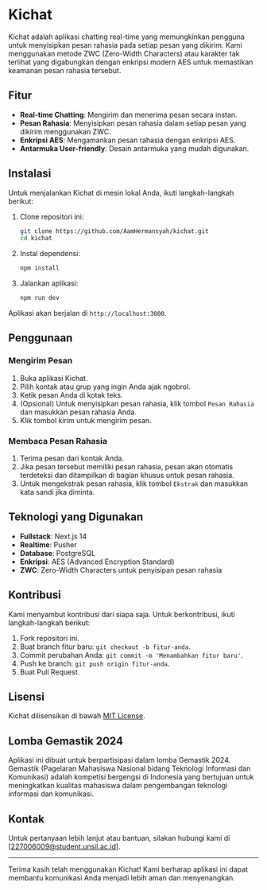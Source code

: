 # Kichat

Kichat adalah aplikasi chatting real-time yang memungkinkan pengguna untuk menyisipkan pesan rahasia pada setiap pesan yang dikirim. Kami menggunakan metode ZWC (Zero-Width Characters) atau karakter tak terlihat yang digabungkan dengan enkripsi modern AES untuk memastikan keamanan pesan rahasia tersebut.

## Fitur

- **Real-time Chatting**: Mengirim dan menerima pesan secara instan.
- **Pesan Rahasia**: Menyisipkan pesan rahasia dalam setiap pesan yang dikirim menggunakan ZWC.
- **Enkripsi AES**: Mengamankan pesan rahasia dengan enkripsi AES.
- **Antarmuka User-friendly**: Desain antarmuka yang mudah digunakan.

## Instalasi

Untuk menjalankan Kichat di mesin lokal Anda, ikuti langkah-langkah berikut:

1. Clone repositori ini:

    ```bash
    git clone https://github.com/AamHermansyah/kichat.git
    cd kichat
    ```

2. Instal dependensi:

    ```bash
    npm install
    ```

3. Jalankan aplikasi:

    ```bash
    npm run dev
    ```

Aplikasi akan berjalan di `http://localhost:3000`.

## Penggunaan

### Mengirim Pesan

1. Buka aplikasi Kichat.
2. Pilih kontak atau grup yang ingin Anda ajak ngobrol.
3. Ketik pesan Anda di kotak teks.
4. (Opsional) Untuk menyisipkan pesan rahasia, klik tombol `Pesan Rahasia` dan masukkan pesan rahasia Anda.
5. Klik tombol kirim untuk mengirim pesan.

### Membaca Pesan Rahasia

1. Terima pesan dari kontak Anda.
2. Jika pesan tersebut memiliki pesan rahasia, pesan akan otomatis terdeteksi dan ditampilkan di bagian khusus untuk pesan rahasia.
3. Untuk mengekstrak pesan rahasia, klik tombol `Ekstrak` dan masukkan kata sandi jika diminta.

## Teknologi yang Digunakan

- **Fullstack**: Next.js 14
- **Realtime**: Pusher
- **Database**: PostgreSQL
- **Enkripsi**: AES (Advanced Encryption Standard)
- **ZWC**: Zero-Width Characters untuk penyisipan pesan rahasia

## Kontribusi

Kami menyambut kontribusi dari siapa saja. Untuk berkontribusi, ikuti langkah-langkah berikut:

1. Fork repositori ini.
2. Buat branch fitur baru: `git checkout -b fitur-anda`.
3. Commit perubahan Anda: `git commit -m 'Menambahkan fitur baru'`.
4. Push ke branch: `git push origin fitur-anda`.
5. Buat Pull Request.

## Lisensi

Kichat dilisensikan di bawah [MIT License](LICENSE).

## Lomba Gemastik 2024

Aplikasi ini dibuat untuk berpartisipasi dalam lomba Gemastik 2024. Gemastik (Pagelaran Mahasiswa Nasional bidang Teknologi Informasi dan Komunikasi) adalah kompetisi bergengsi di Indonesia yang bertujuan untuk meningkatkan kualitas mahasiswa dalam pengembangan teknologi informasi dan komunikasi.

## Kontak

Untuk pertanyaan lebih lanjut atau bantuan, silakan hubungi kami di [227006009@student.unsil.ac.id].

---

Terima kasih telah menggunakan Kichat! Kami berharap aplikasi ini dapat membantu komunikasi Anda menjadi lebih aman dan menyenangkan.
